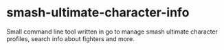 # smash-ultimate-character-info
Small command line tool written in go to manage smash ultimate character profiles, search info about fighters and more.
